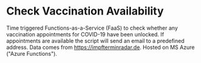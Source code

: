 # Check Vaccination Availability
Time triggered Functions-as-a-Service (FaaS) to check whether any vaccination appointments for COVID-19 have been unlocked. If appointments are available the script will send an email to a predefined address. Data comes from https://impfterminradar.de. Hosted on MS Azure ("Azure Functions").